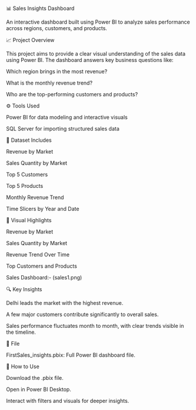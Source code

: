 📊 Sales Insights Dashboard

An interactive dashboard built using Power BI to analyze sales performance across regions, customers, and products.

📈 Project Overview

This project aims to provide a clear visual understanding of the sales data using Power BI. The dashboard answers key business questions like:

Which region brings in the most revenue?

What is the monthly revenue trend?

Who are the top-performing customers and products?

⚙️ Tools Used

Power BI for data modeling and interactive visuals

SQL Server for importing structured sales data

🔢 Dataset Includes

Revenue by Market

Sales Quantity by Market

Top 5 Customers

Top 5 Products

Monthly Revenue Trend

Time Slicers by Year and Date

👀 Visual Highlights

Revenue by Market



Sales Quantity by Market



Revenue Trend Over Time



Top Customers and Products


Sales Dashboard:-
(sales1.png)





🔍 Key Insights

Delhi leads the market with the highest revenue.

A few major customers contribute significantly to overall sales.

Sales performance fluctuates month to month, with clear trends visible in the timeline.

📒 File

FirstSales_insights.pbix: Full Power BI dashboard file.

🚀 How to Use

Download the .pbix file.

Open in Power BI Desktop.

Interact with filters and visuals for deeper insights.

